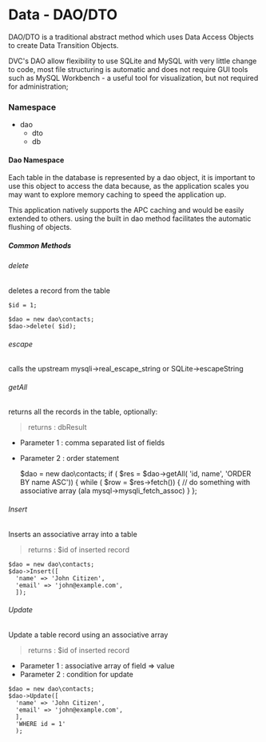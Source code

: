 # Data - DAO/DTO

DAO/DTO is a traditional abstract method which uses Data Access Objects to
create Data Transition Objects.

DVC's DAO allow flexibility to use SQLite and MySQL with very little change
to code, most file structuring is automatic and does not require GUI tools
such as MySQL Workbench - a useful tool for visualization, but not required
for administration;

### Namespace

* dao
  * dto
  * db

#### Dao Namespace

Each table in the database is represented by a dao object, it is important to use
 this object to access the data because, as the application scales you may want to
 explore memory caching to speed the application up.

This application natively supports the APC caching and would be easily extended
 to others. using the built in dao method facilitates the automatic flushing of
 objects.

##### Common Methods

###### delete
deletes a record from the table
```
$id = 1;

$dao = new dao\contacts;
$dao->delete( $id);
```

###### escape
calls the upstream mysqli->real_escape_string or SQLite->escapeString

###### getAll
returns all the records in the table, optionally:
> returns : dbResult
* Parameter 1 : comma separated list of fields
* Parameter 2 : order statement

    $dao = new dao\contacts;
    if ( $res = $dao->getAll( 'id, name', 'ORDER BY name ASC')) {
      while ( $row = $res->fetch()) {
        // do something with associative array (ala mysql->mysqli_fetch_assoc)
      }
    };


###### Insert
Inserts an associative array into a table
> returns : $id of inserted record

```
$dao = new dao\contacts;
$dao->Insert([
  'name' => 'John Citizen',
  'email' => 'john@example.com',
  ]);

```

###### Update
Update a table record using an associative array
> returns : $id of inserted record
* Parameter 1 : associative array of field => value
* Parameter 2 : condition for update

```
$dao = new dao\contacts;
$dao->Update([
  'name' => 'John Citizen',
  'email' => 'john@example.com',
  ],
  'WHERE id = 1'
  );

```

